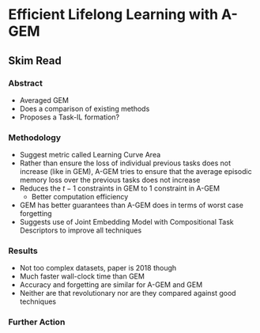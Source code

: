 # Efficient Lifelong Learning with A-GEM
## Skim Read
### Abstract
* Averaged GEM
* Does a comparison of existing methods
* Proposes a Task-IL formation?

### Methodology
* Suggest metric called Learning Curve Area
* Rather than ensure the loss of individual previous tasks does not increase (like in GEM), A-GEM tries to ensure that the average episodic memory loss over the previous tasks does not increase
* Reduces the $t-1$ constraints in GEM to $1$ constraint in A-GEM
	* Better computation efficiency
* GEM has better guarantees than A-GEM does in terms of worst case forgetting
* Suggests use of Joint Embedding Model with Compositional Task Descriptors to improve all techniques

### Results
* Not too complex datasets, paper is 2018 though
* Much faster wall-clock time than GEM 
* Accuracy and forgetting are similar for A-GEM and GEM
* Neither are that revolutionary nor are they compared against good techniques

### Further Action
